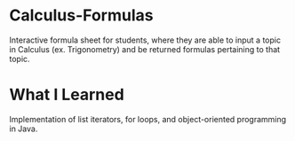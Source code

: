 # Calculus-Formulas
Interactive formula sheet for students, where they are able to input a topic in Calculus (ex. Trigonometry) and be returned formulas pertaining to that topic.

# What I Learned
Implementation of list iterators, for loops, and object-oriented programming in Java.
